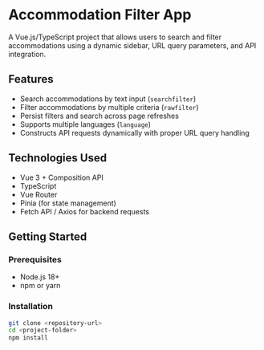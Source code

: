 # Accommodation Filter App

A Vue.js/TypeScript project that allows users to search and filter accommodations using a dynamic sidebar, URL query parameters, and API integration.

## Features

- Search accommodations by text input (`searchfilter`)  
- Filter accommodations by multiple criteria (`rawfilter`)  
- Persist filters and search across page refreshes  
- Supports multiple languages (`language`)  
- Constructs API requests dynamically with proper URL query handling  

## Technologies Used

- Vue 3 + Composition API  
- TypeScript  
- Vue Router  
- Pinia (for state management)  
- Fetch API / Axios for backend requests  

## Getting Started

### Prerequisites

- Node.js 18+  
- npm or yarn  

### Installation

```bash
git clone <repository-url>
cd <project-folder>
npm install
